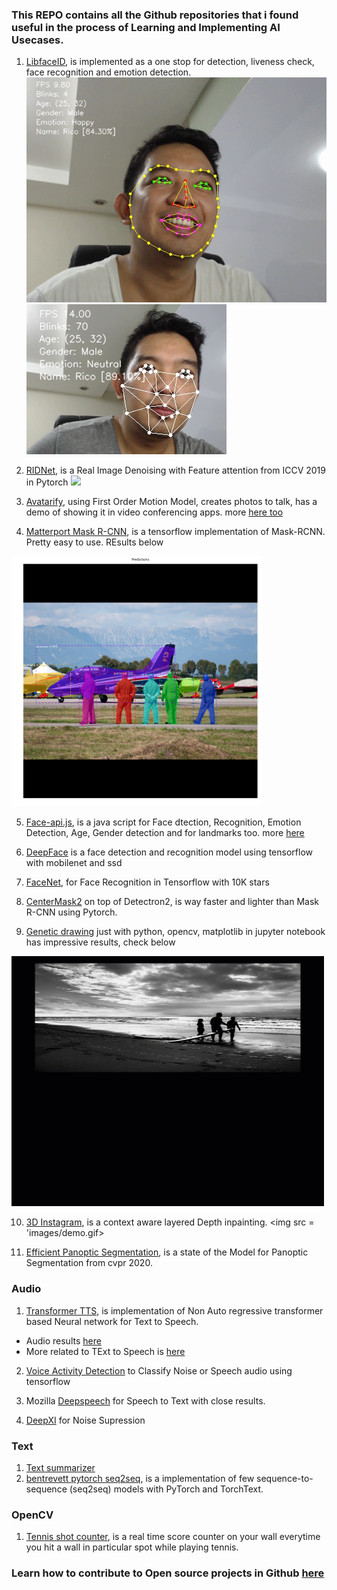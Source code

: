 ### This REPO contains all the Github repositories that i found useful in the process of Learning and Implementing AI Usecases.

1. [LibfaceID](https://github.com/richmondu/libfaceid), is implemented as a one stop for detection, liveness check, face recognition and emotion detection.
![](images/libfaceid.jpg)
![](images/libfaceid4.jpg)

2. [RIDNet](https://github.com/saeed-anwar/RIDNet), is a Real Image Denoising with Feature attention from ICCV 2019 in Pytorch
![](images/RNI15.png)

3. [Avatarify](https://github.com/alievk/avatarify), using First Order Motion Model, creates photos to talk, has a demo of showing it in video conferencing apps. more [here too](https://github.com/DashBarkHuss/100-days-of-code/blob/master/post-log.md#avatarify-1)

4. [Matterport Mask R-CNN](https://github.com/matterport/Mask_RCNN), is a tensorflow implementation of Mask-RCNN. Pretty easy to use. REsults below
<img src = 'images/detection_final.png' width = '400'>

5. [Face-api.js](https://github.com/justadudewhohacks/face-api.js), is a java script for Face dtection, Recognition, Emotion Detection, Age, Gender detection and for landmarks too. more [here](https://justadudewhohacks.github.io/face-api.js/docs/index.html)

6. [DeepFace](https://github.com/ildoonet/deepface) is a face detection and recognition model using tensorflow with mobilenet and ssd

7. [FaceNet](https://github.com/davidsandberg/facenet), for Face Recognition in Tensorflow with 10K stars

8. [CenterMask2](https://github.com/youngwanLEE/centermask2) on top of Detectron2, is way faster and lighter than Mask R-CNN using Pytorch.

9. [Genetic drawing](https://github.com/anopara/genetic-drawing) just with python, opencv, matplotlib in jupyter notebook has impressive results, check below
<img src ='images/img2.gif' width = '500' height = '400'>

10. [3D Instagram](https://github.com/cyrildiagne/instagram-3d-photo), is a context aware layered Depth inpainting.
<img src = 'images/demo.gif>
            
11. [Efficient Panoptic Segmentation](http://panoptic.cs.uni-freiburg.de/), is a state of the Model for Panoptic Segmentation from cvpr 2020.


### Audio
1. [Transformer TTS](https://github.com/as-ideas/TransformerTTS), is implementation of Non Auto regressive transformer based Neural network for Text to Speech.
- Audio results [here](https://as-ideas.github.io/TransformerTTS/)
- More related to TExt to Speech is [here](https://github.com/as-ideas)

2. [Voice Activity Detection](https://github.com/filippogiruzzi/voice_activity_detection) to Classify Noise or Speech audio using tensorflow

3. Mozilla [Deepspeech](https://github.com/mozilla/DeepSpeech) for Speech to Text with close results.

4. [DeepXI](https://github.com/anicolson/DeepXi) for Noise Supression


### Text
1. [Text summarizer](https://github.com/as-ideas/headliner)
2. [bentrevett pytorch seq2seq](https://github.com/bentrevett/pytorch-seq2seq), is a implementation of few sequence-to-sequence (seq2seq) models with PyTorch and TorchText.

### OpenCV
1. [Tennis shot counter](https://github.com/prateekjoshi565/Tennis-Shot-Counter), is a real time score counter on your wall everytime you hit a wall in particular spot while playing tennis.

### Learn how to contribute to Open source projects in Github [here](https://www.dataschool.io/how-to-contribute-on-github/)
